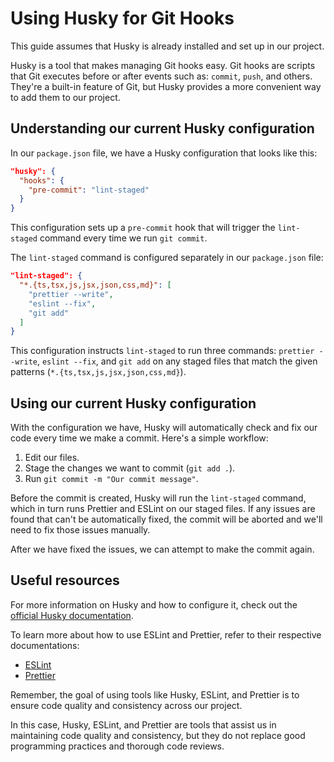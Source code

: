 # Using Husky for Git Hooks

This guide assumes that Husky is already installed and set up in our project.

Husky is a tool that makes managing Git hooks easy. Git hooks are scripts that Git executes before or after events such as: `commit`, `push`, and others. They're a built-in feature of Git, but Husky provides a more convenient way to add them to our project.

## Understanding our current Husky configuration

In our `package.json` file, we have a Husky configuration that looks like this:

```json
"husky": {
  "hooks": {
    "pre-commit": "lint-staged"
  }
}
```

This configuration sets up a `pre-commit` hook that will trigger the `lint-staged` command every time we run `git commit`.

The `lint-staged` command is configured separately in our `package.json` file:

```json
"lint-staged": {
  "*.{ts,tsx,js,jsx,json,css,md}": [
    "prettier --write",
    "eslint --fix",
    "git add"
  ]
}
```

This configuration instructs `lint-staged` to run three commands: `prettier --write`, `eslint --fix`, and `git add` on any staged files that match the given patterns (`*.{ts,tsx,js,jsx,json,css,md}`).

## Using our current Husky configuration

With the configuration we have, Husky will automatically check and fix our code every time we make a commit. Here's a simple workflow:

1. Edit our files.
2. Stage the changes we want to commit (`git add .`).
3. Run `git commit -m "Our commit message"`.

Before the commit is created, Husky will run the `lint-staged` command, which in turn runs Prettier and ESLint on our staged files. If any issues are found that can't be automatically fixed, the commit will be aborted and we'll need to fix those issues manually.

After we have fixed the issues, we can attempt to make the commit again.

## Useful resources

For more information on Husky and how to configure it, check out the [official Husky documentation](https://typicode.github.io/husky/#/).

To learn more about how to use ESLint and Prettier, refer to their respective documentations:

- [ESLint](https://eslint.org/docs/user-guide/getting-started)
- [Prettier](https://prettier.io/docs/en/index.html)

Remember, the goal of using tools like Husky, ESLint, and Prettier is to ensure code quality and consistency across our project.

In this case, Husky, ESLint, and Prettier are tools that assist us in maintaining code quality and consistency, but they do not replace good programming practices and thorough code reviews.
